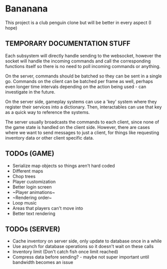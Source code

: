 # Bananana

This project is a club penguin clone but will be better in every aspect (I hope)

## TEMPORARY DOCUMENTATION STUFF

Each subsystem will directly handle sending to the websocket, however the socket will handle the incoming commands and call the corresponding functions itself so there is no need to poll incoming commands or anything.

On the server, commands should be batched so they can be sent in a single go. Commands on the client can be batched per frame as well, perhaps even longer time intervals depending on the action being used - can investigate in the future.

On the server side, gameplay systems can use a 'key' system where they register their services into a dictionary. Then, interactables can use that key as a quick way to reference the systems.

The server usually broadcasts the commands to each client, since none of the game state is handled on the client side. However, there are cases where we want to send messages to just a client, for things like requesting inventory data or other client specific data.

## TODOs (GAME)

- Serialize map objects so things aren't hard coded
- Different maps
- Chop trees
- Player customization
- Better login screen
- ~Player animations~
- ~Rendering order~
- Loop music
- Areas that players can't move into
- Better text rendering

## TODOs (SERVER)

- Cache inventory on server side, only update to database once in a while
- Use asynch for database operations so it doesn't wait on these calls
- Inventory limit (Don't catch fish once limit reached)
- Compress data before sending? - maybe not super important until bandwidth becomes an issue
